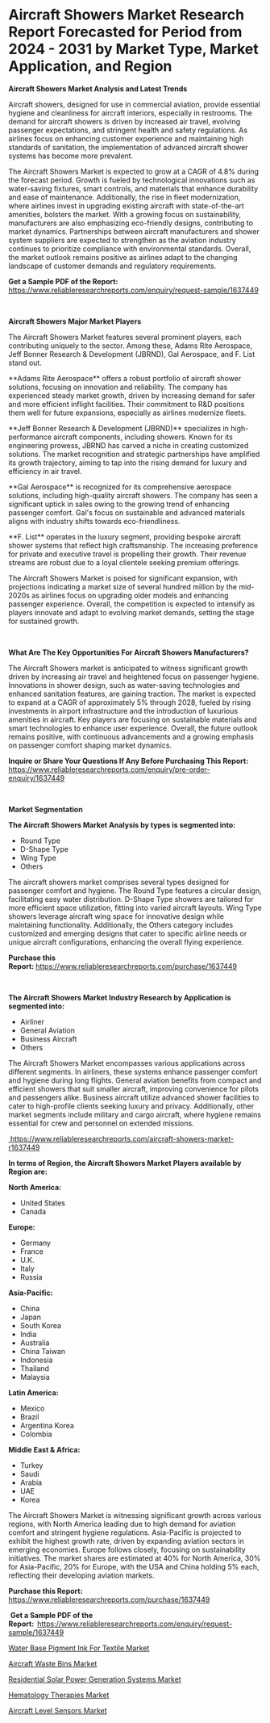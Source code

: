 <p><h1>Aircraft Showers Market Research Report Forecasted for Period from 2024 -  2031 by Market Type, Market Application, and Region</h1></p><p><strong>Aircraft Showers Market Analysis and Latest Trends</strong></p>
<p><p>Aircraft showers, designed for use in commercial aviation, provide essential hygiene and cleanliness for aircraft interiors, especially in restrooms. The demand for aircraft showers is driven by increased air travel, evolving passenger expectations, and stringent health and safety regulations. As airlines focus on enhancing customer experience and maintaining high standards of sanitation, the implementation of advanced aircraft shower systems has become more prevalent.</p><p>The Aircraft Showers Market is expected to grow at a CAGR of 4.8% during the forecast period. Growth is fueled by technological innovations such as water-saving fixtures, smart controls, and materials that enhance durability and ease of maintenance. Additionally, the rise in fleet modernization, where airlines invest in upgrading existing aircraft with state-of-the-art amenities, bolsters the market. With a growing focus on sustainability, manufacturers are also emphasizing eco-friendly designs, contributing to market dynamics. Partnerships between aircraft manufacturers and shower system suppliers are expected to strengthen as the aviation industry continues to prioritize compliance with environmental standards. Overall, the market outlook remains positive as airlines adapt to the changing landscape of customer demands and regulatory requirements.</p></p>
<p><strong>Get a Sample PDF of the Report:&nbsp;</strong> <a href="https://www.reliableresearchreports.com/enquiry/request-sample/1637449?utm_campaign=32&utm_medium=2&utm_source=Github&utm_content=ia&utm_term=07122024&utm_id=aircraft-showers">https://www.reliableresearchreports.com/enquiry/request-sample/1637449</a></p>
<p>&nbsp;</p>
<p><strong>Aircraft Showers Major Market Players</strong></p>
<p><p>The Aircraft Showers Market features several prominent players, each contributing uniquely to the sector. Among these, Adams Rite Aerospace, Jeff Bonner Research & Development (JBRND), Gal Aerospace, and F. List stand out.</p><p>**Adams Rite Aerospace** offers a robust portfolio of aircraft shower solutions, focusing on innovation and reliability. The company has experienced steady market growth, driven by increasing demand for safer and more efficient inflight facilities. Their commitment to R&D positions them well for future expansions, especially as airlines modernize fleets.</p><p>**Jeff Bonner Research & Development (JBRND)** specializes in high-performance aircraft components, including showers. Known for its engineering prowess, JBRND has carved a niche in creating customized solutions. The market recognition and strategic partnerships have amplified its growth trajectory, aiming to tap into the rising demand for luxury and efficiency in air travel.</p><p>**Gal Aerospace** is recognized for its comprehensive aerospace solutions, including high-quality aircraft showers. The company has seen a significant uptick in sales owing to the growing trend of enhancing passenger comfort. Gal's focus on sustainable and advanced materials aligns with industry shifts towards eco-friendliness.</p><p>**F. List** operates in the luxury segment, providing bespoke aircraft shower systems that reflect high craftsmanship. The increasing preference for private and executive travel is propelling their growth. Their revenue streams are robust due to a loyal clientele seeking premium offerings.</p><p>The Aircraft Showers Market is poised for significant expansion, with projections indicating a market size of several hundred million by the mid-2020s as airlines focus on upgrading older models and enhancing passenger experience. Overall, the competition is expected to intensify as players innovate and adapt to evolving market demands, setting the stage for sustained growth.</p></p>
<p>&nbsp;</p>
<p><strong>What Are The Key Opportunities For Aircraft Showers Manufacturers?</strong></p>
<p><p>The Aircraft Showers market is anticipated to witness significant growth driven by increasing air travel and heightened focus on passenger hygiene. Innovations in shower design, such as water-saving technologies and enhanced sanitation features, are gaining traction. The market is expected to expand at a CAGR of approximately 5% through 2028, fueled by rising investments in airport infrastructure and the introduction of luxurious amenities in aircraft. Key players are focusing on sustainable materials and smart technologies to enhance user experience. Overall, the future outlook remains positive, with continuous advancements and a growing emphasis on passenger comfort shaping market dynamics.</p></p>
<p><strong>Inquire or Share Your Questions If Any Before Purchasing This Report:</strong> <a href="https://www.reliableresearchreports.com/enquiry/pre-order-enquiry/1637449?utm_campaign=32&utm_medium=2&utm_source=Github&utm_content=ia&utm_term=07122024&utm_id=aircraft-showers">https://www.reliableresearchreports.com/enquiry/pre-order-enquiry/1637449</a></p>
<p>&nbsp;</p>
<p><strong>Market Segmentation</strong></p>
<p><strong>The Aircraft Showers Market Analysis by types is segmented into:</strong></p>
<p><ul><li>Round Type</li><li>D-Shape Type</li><li>Wing Type</li><li>Others</li></ul></p>
<p><p>The aircraft showers market comprises several types designed for passenger comfort and hygiene. The Round Type features a circular design, facilitating easy water distribution. D-Shape Type showers are tailored for more efficient space utilization, fitting into varied aircraft layouts. Wing Type showers leverage aircraft wing space for innovative design while maintaining functionality. Additionally, the Others category includes customized and emerging designs that cater to specific airline needs or unique aircraft configurations, enhancing the overall flying experience.</p></p>
<p><strong>Purchase this Report:&nbsp;</strong><a href="https://www.reliableresearchreports.com/purchase/1637449?utm_campaign=32&utm_medium=2&utm_source=Github&utm_content=ia&utm_term=07122024&utm_id=aircraft-showers">https://www.reliableresearchreports.com/purchase/1637449</a></p>
<p>&nbsp;</p>
<p><strong>The Aircraft Showers Market Industry Research by Application is segmented into:</strong></p>
<p><ul><li>Airliner</li><li>General Aviation</li><li>Business Aircraft</li><li>Others</li></ul></p>
<p><p>The Aircraft Showers Market encompasses various applications across different segments. In airliners, these systems enhance passenger comfort and hygiene during long flights. General aviation benefits from compact and efficient showers that suit smaller aircraft, improving convenience for pilots and passengers alike. Business aircraft utilize advanced shower facilities to cater to high-profile clients seeking luxury and privacy. Additionally, other market segments include military and cargo aircraft, where hygiene remains essential for crew and personnel on extended missions.</p></p>
<p><a href="https://www.reliableresearchreports.com/aircraft-showers-market-r1637449?utm_campaign=32&utm_medium=2&utm_source=Github&utm_content=ia&utm_term=07122024&utm_id=aircraft-showers">&nbsp;https://www.reliableresearchreports.com/aircraft-showers-market-r1637449</a></p>
<p><strong>In terms of Region, the Aircraft Showers Market Players available by Region are:</strong></p>
<p>
    <p> <strong> North America: </strong>
        <ul>
            <li>United States</li>
            <li>Canada</li>
        </ul>
        </p> 
    <p> <strong> Europe: </strong>
        <ul>
            <li>Germany</li>
            <li>France</li>
            <li>U.K.</li>
            <li>Italy</li>
            <li>Russia</li>
        </ul>
        </p> 
    <p> <strong> Asia-Pacific: </strong>
        <ul>
            <li>China</li>
            <li>Japan</li>
            <li>South Korea</li>
            <li>India</li>
            <li>Australia</li>
            <li>China Taiwan</li>
            <li>Indonesia</li>
            <li>Thailand</li>
            <li>Malaysia</li>
        </ul>
        </p> 
    <p> <strong> Latin America: </strong>
        <ul>
            <li>Mexico</li>
            <li>Brazil</li>
            <li>Argentina Korea</li>
            <li>Colombia</li>
        </ul>
        </p> 
    <p> <strong> Middle East & Africa: </strong>
        <ul>
            <li>Turkey</li>
            <li>Saudi</li>
            <li>Arabia</li>
            <li>UAE</li>
            <li>Korea</li>
        </ul>
    </p>
    </p>
<p><p>The Aircraft Showers Market is witnessing significant growth across various regions, with North America leading due to high demand for aviation comfort and stringent hygiene regulations. Asia-Pacific is projected to exhibit the highest growth rate, driven by expanding aviation sectors in emerging economies. Europe follows closely, focusing on sustainability initiatives. The market shares are estimated at 40% for North America, 30% for Asia-Pacific, 20% for Europe, with the USA and China holding 5% each, reflecting their developing aviation markets.</p></p>
<p><strong>Purchase this Report: </strong><a href="https://www.reliableresearchreports.com/purchase/1637449?utm_campaign=32&utm_medium=2&utm_source=Github&utm_content=ia&utm_term=07122024&utm_id=aircraft-showers">https://www.reliableresearchreports.com/purchase/1637449</a></p>
<p>&nbsp;<strong>Get a Sample PDF of the Report:&nbsp;&nbsp;</strong><a href="https://www.reliableresearchreports.com/enquiry/request-sample/1637449?utm_campaign=32&utm_medium=2&utm_source=Github&utm_content=ia&utm_term=07122024&utm_id=aircraft-showers">https://www.reliableresearchreports.com/enquiry/request-sample/1637449</a></p>
<p><strong></strong></p>
<p><p><a href="https://issuu.com/reportprime-2/docs/water-base-pigment-ink-for-textile-market-size-203?utm_campaign=32&utm_medium=2&utm_source=Github&utm_content=ia&utm_term=07122024&utm_id=aircraft-showers">Water Base Pigment Ink For Textile Market</a></p><p><a href="https://github.com/irfadac/Market-Research-Report-List-5/blob/main/aircraft-waste-bins-market.md?utm_campaign=32&utm_medium=2&utm_source=Github&utm_content=ia&utm_term=07122024&utm_id=aircraft-showers">Aircraft Waste Bins Market</a></p><p><a href="https://www.linkedin.com/pulse/the-hashub-gdiff?utm_campaign=32&utm_medium=2&utm_source=Github&utm_content=ia&utm_term=07122024&utm_id=aircraft-showers">Residential Solar Power Generation Systems Market</a></p><p><a href="https://www.linkedin.com/pulse/the-hashub-gdiff?utm_campaign=32&utm_medium=2&utm_source=Github&utm_content=ia&utm_term=07122024&utm_id=aircraft-showers">Hematology Therapies Market</a></p><p><a href="https://github.com/soltihoney74575/Market-Research-Report-List-1/blob/main/aircraft-level-sensors-market.md?utm_campaign=32&utm_medium=2&utm_source=Github&utm_content=ia&utm_term=07122024&utm_id=aircraft-showers">Aircraft Level Sensors Market</a></p></p>